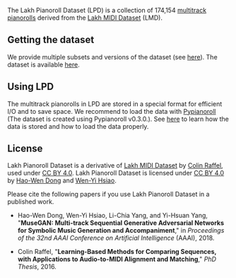 The Lakh Pianoroll Dataset (LPD) is a collection of 174,154
[multitrack pianorolls](representation) derived from the
[Lakh MIDI Dataset](http://colinraffel.com/projects/lmd/) (LMD).

## Getting the dataset

We provide multiple subsets and versions of the dataset (see
[here](comparisons)). The dataset is available [here](dataset).

## Using LPD

The multitrack pianorolls in LPD are stored in a special format for efficient
I/O and to save space. We recommend to load the data with
[Pypianoroll](https://salu133445.github.io/pypianoroll/) (The dataset is created
using Pypianoroll v0.3.0.). See [here](https://salu133445.github.io/pypianoroll/save_load.html)
to learn how the data is stored and how to load the data properly.

## License

Lakh Pianoroll Dataset is a derivative of
[Lakh MIDI Dataset](http://colinraffel.com/projects/lmd/) by
[Colin Raffel](http://colinraffel.com), used under
[CC BY 4.0](https://creativecommons.org/licenses/by/4.0/).
Lakh Pianoroll Dataset is licensed under
[CC BY 4.0](https://creativecommons.org/licenses/by/4.0/) by
[Hao-Wen Dong](https://salu133445.github.io) and
[Wen-Yi Hsiao](https://github.com/wayne391).

Please cite the following papers if you use Lakh Pianoroll Dataset in a
published work.

- Hao-Wen Dong, Wen-Yi Hsiao, Li-Chia Yang, and Yi-Hsuan Yang,
  "__MuseGAN: Multi-track Sequential Generative Adversarial Networks for
  Symbolic Music Generation and Accompaniment__,"
  in _Proceedings of the 32nd AAAI Conference on Artificial Intelligence_
  (AAAI), 2018.

- Colin Raffel,
  "__Learning-Based Methods for Comparing Sequences, with Applications to
  Audio-to-MIDI Alignment and Matching__,"
  _PhD Thesis_, 2016.
